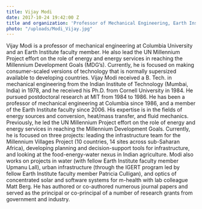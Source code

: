 ```yaml
---
title: Vijay Modi
date: 2017-10-24 19:42:00 Z
title and organization: 'Professor of Mechanical Engineering, Earth Institute, Columbia University'
photo: "/uploads/Modi_Vijay.jpg"
---
```

Vijay Modi is a professor of mechanical engineering at Columbia University and an Earth Institute faculty member. He also lead the UN Millennium Project effort on the role of energy and energy services in reaching the Millennium Development Goals (MDG’s). Currently, he is focused on making consumer-scaled versions of technology that is normally supersized available to developing countries. Vijay Modi received a B. Tech. in mechanical engineering from the Indian Institute of Technology (Mumbai, India) in 1978, and he received his Ph.D. from Cornell University in 1984. He pursued postdoctoral research at MIT from 1984 to 1986. He has been a professor of mechanical engineering at Columbia since 1986, and a member of the Earth Institute faculty since 2006. His expertise is in the fields of energy sources and conversion, heat/mass transfer, and fluid mechanics. Previously, he led the UN Millennium Project effort on the role of energy and energy services in reaching the Millennium Development Goals. Currently, he is focused on three projects: leading the infrastructure team for the Millennium Villages Project (10 countries, 14 sites across sub-Saharan Africa), developing planning and decision-support tools for infrastructure, and looking at the food-energy-water nexus in Indian agriculture. Modi also works on projects in water (with fellow Earth Institute faculty member Upmanu Lall), urban infrastructure (through the IGERT program led by fellow Earth Institute faculty member Patricia Culligan), and optics of concentrated solar and software systems for m-health with lab colleague Matt Berg. He has authored or co-authored numerous journal papers and served as the principal or co-principal of a number of research grants from government and industry.
